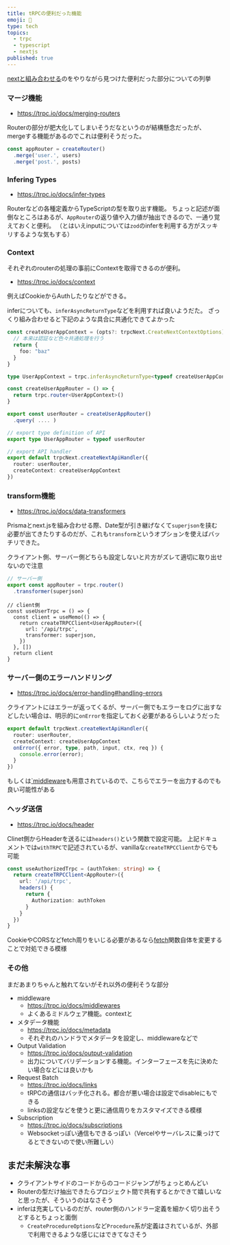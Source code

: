 ```yaml
---
title: tRPCの便利だった機能
emoji: 🐅
type: tech
topics:
  - trpc
  - typescript
  - nextjs
published: true
---
```


[nextと組み合わせる](https://zenn.dev/terrierscript/articles/2022-08-18-trpc-nextjs-without-hoc)のをやりながら見つけた便利だった部分についての列挙

### マージ機能
* https://trpc.io/docs/merging-routers

Routerの部分が肥大化してしまいそうだなというのが結構懸念だったが、mergeする機能があるのでこれは便利そうだった。

```ts
const appRouter = createRouter()
  .merge('user.', users) 
  .merge('post.', posts)
```

### Infering Types
* https://trpc.io/docs/infer-types

Routerなどの各種定義からTypeScriptの型を取り出す機能。
ちょっと記述が面倒なところはあるが、`AppRouter`の返り値や入力値が抽出できるので、一通り覚えておくと便利。
（とはいえinputについては`zod`のinferを利用する方がスッキリするような気もする）

### Context

それぞれのrouterの処理の事前にContextを取得できるのが便利。

* https://trpc.io/docs/context

例えばCookieからAuthしたりなどができる。

inferについても、`inferAsyncReturnType`などを利用すれば良いようだた。
ざっくり組み合わせると下記のような具合に共通化できてよかった

```ts
const createUserAppContext = (opts?: trpcNext.CreateNextContextOptions) => {
  // 本来は認証など色々共通処理を行う
  return {
    foo: "baz"
  }
}

type UserAppContext = trpc.inferAsyncReturnType<typeof createUserAppContext>

const createUserAppRouter = () => {
  return trpc.router<UserAppContext>()
}

export const userRouter = createUserAppRouter()
  .query( .... )

// export type definition of API
export type UserAppRouter = typeof userRouter

// export API handler
export default trpcNext.createNextApiHandler({
  router: userRouter,
  createContext: createUserAppContext
})
```

### transform機能

* https://trpc.io/docs/data-transformers

Prismaとnext.jsを組み合わせる際、Date型が引き継げなくて`superjson`を挟む必要が出てきたりするのだが、これも`transform`というオプションを使えばバッチリできた。

クライアント側、サーバー側どちらも設定しないと片方がズレて適切に取り出せないので注意

```ts
// サーバー側
export const appRouter = trpc.router()
  .transformer(superjson)
```

```tsx
// client側
const useUserTrpc = () => {
  const client = useMemo(() => {
    return createTRPCClient<UserAppRouter>({
      url: '/api/trpc',
      transformer: superjson,
    })
  }, [])
  return client
}
```

### サーバー側のエラーハンドリング

* https://trpc.io/docs/error-handling#handling-errors

クライアントにはエラーが返ってくるが、サーバー側でもエラーをログに出すなどしたい場合は、明示的に`onError`を指定しておく必要があるらしいようだった

```ts
export default trpcNext.createNextApiHandler({
  router: userRouter,
  createContext: createUserAppContext
  onError({ error, type, path, input, ctx, req }) {
    console.error(error);
  }
})
```

もしくは[`middleware](https://trpc.io/docs/middlewares)も用意されているので、こちらでエラーを出力するのでも良い可能性がある

### ヘッダ送信

* https://trpc.io/docs/header

Clinet側からHeaderを送るには`headers()`という関数で設定可能。
上記ドキュメントでは`withTRPC`で記述されているが、vanillaな`createTRPCClient`からでも可能

```ts
const useAuthorizedTrpc = (authToken: string) => {
  return createTRPCClient<AppRouter>({
    url: '/api/trpc',
    headers() {
      return {
        Authorization: authToken
      }
    }
  })
}
```

CookieやCORSなどfetch周りをいじる必要があるなら[fetch](https://trpc.io/docs/cors)関数自体を変更することで対処できる模様

### その他

まだあまりちゃんと触れてないがそれ以外の便利そうな部分

* middleware
  * https://trpc.io/docs/middlewares
  * よくあるミドルウェア機能。contextと
* メタデータ機能
  * https://trpc.io/docs/metadata
  * それぞれのハンドラでメタデータを設定し、middlewareなどで
* Output Validation
  * https://trpc.io/docs/output-validation
  * 出力についてバリデーションする機能。インターフェースを先に決めたい場合などには良いかも
* Request Batch
  * https://trpc.io/docs/links
  * tRPCの通信はバッチ化される。都合が悪い場合は設定でdisableにもできる
  * linksの設定などを使うと更に通信周りをカスタマイズできる模様
* Subscription
  * https://trpc.io/docs/subscriptions
  * Websocketっぽい通信もできるっぽい（Vercelやサーバレスに乗っけてるとできないので使い所難しい）

## まだ未解決な事

* クライアントサイドのコードからのコードジャンプがちょっとめんどい
* Routerの型だけ抽出できたらプロジェクト間で共有するとかできて嬉しいなと思ったが、そういうのはなさそう
* inferは充実しているのだが、router側のハンドラー定義を細かく切り出そうとするとちょっと面倒
  * `CreateProcedureOptions`など`Procedure`系が定義はされているが、外部で利用できるような感じにはできてなさそう
  